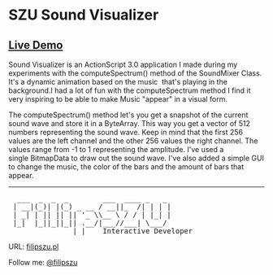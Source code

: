 SZU Sound Visualizer
===
[Live Demo](http://demo.filipszu.pl/Sound_Visualizer/)
---
Sound Visualizer is an ActionScript 3.0 application I made during my experiments with the computeSpectrum() method of the SoundMixer Class. It's a dynamic animation based on the music  that's playing in the background.I had a lot of fun with the computeSpectrum method I find it very inspiring to be able to make Music "appear" in a visual form. 

The computeSpectrum() method let's you get a snapshot of the current sound wave and store it in a ByteArray. This way you get a vector of 512 numbers representing the sound wave. Keep in mind that the first 256 values are the left channel and the other 256 values the right channel. The values range from -1 to 1 representing the amplitude. I've used a single BitmapData to draw out the sound wave. I've also added a simple GUI to change the music, the color of the bars and the amount of bars that appear.

***
<pre>
  ___  _  _  _        ___  ____ _   _ 
 | __|(_)| |(_) _ __ / __||_  /| | | |
 | _| | || || || '_ \\__ \ / / | |_| |
 |_|  |_||_||_|| .__/|___//___| \___/ 
               |_|    Interactive Developer
</pre>
URL: [filipszu.pl](http://www.filipszu.pl/)

Follow me: [@filipszu](https://twitter.com/filipszu)
